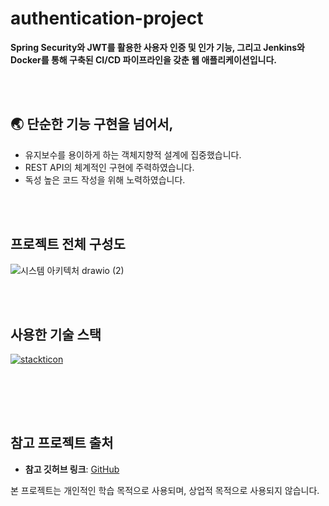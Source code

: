 # authentication-project

**Spring Security와 JWT를 활용한 사용자 인증 및 인가 기능, 그리고 Jenkins와 Docker를 통해 구축된 CI/CD 파이프라인을 갖춘 웹 애플리케이션입니다.**

<br/><br/>



## :earth_asia: 단순한 기능 구현을 넘어서,
- 유지보수를 용이하게 하는 객체지향적 설계에 집중했습니다.
- REST API의 체계적인 구현에 주력하였습니다.
- 독성 높은 코드 작성을 위해 노력하였습니다. 

<br/><br/>



## 프로젝트 전체 구성도
![시스템 아키텍처 drawio (2)](https://github.com/jyoonje/authentication-project/assets/150825231/e0a08229-133c-4352-b08e-2ff5bf3c0437)


<br/><br/>


## 사용한 기술 스택
[![stackticon](https://firebasestorage.googleapis.com/v0/b/stackticon-81399.appspot.com/o/images%2F1713257915734?alt=media&token=eef4ad9b-0159-4ec8-9ce5-63940eab44f4)](https://github.com/msdio/stackticon)

<br/><br/>
----

## 참고 프로젝트 출처

- **참고 깃허브 링크**: [GitHub](https://github.com/Colabear754/authentication_example_java)

본 프로젝트는 개인적인 학습 목적으로 사용되며, 상업적 목적으로 사용되지 않습니다.
